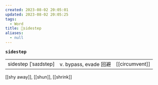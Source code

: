 ```yaml
---
created: 2023-08-02 20:05:01
updated: 2023-08-02 20:05:25
tags:
  - Word
title: 📖sidestep
aliases:
  - null
---
```


<pre><strong>sidestep</strong></pre>
|   |   |   |
|---|---|---|
|sidestep [ˈsaɪdstep]|v. bypass, evade 回避|[[circumvent]]|
[[shy away]], [[shun]], [[shrink]]